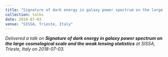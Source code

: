 ```yaml
---
title: "Signature of dark energy in galaxy power spectrum on the large cosmological scale and the weak lensing statistics"
collection: talks
date: 2018-07-03
venue: "SISSA, Trieste, Italy"
---
```


*Delivered a talk on **Signature of dark energy in galaxy power spectrum on the large cosmological scale and the weak lensing statistics** at SISSA, Trieste, Italy on 2018-07-03.*
